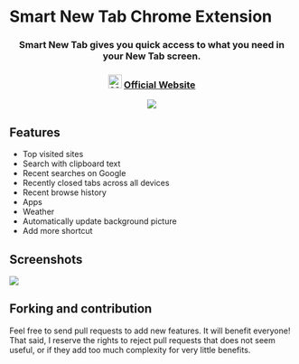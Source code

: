 # Smart New Tab Chrome Extension

<h3 align="center">
  Smart New Tab gives you quick access to what you need in your New Tab screen.
</h3>
<h3 align="center">
  <img src="https://yante-newtab.appspot.com/android-icon-96x96.png" width="24px" alt="ModHeader" />
  <a href="https://yante-newtab.appspot.com/">
    Official Website
  </a>
</h3>
<p align="center">
  <a href="https://chrome.google.com/webstore/detail/yante-new-tab/ppbaflbhifnaoimjkaogodphnbhdgmfi">
    <img src="https://yante-newtab.appspot.com/images/chrome_1x.png" srcset="https://yante-newtab.appspot.com/images/chrome_2x.png 2x">
  </a>
</p>

## Features

* Top visited sites
* Search with clipboard text
* Recent searches on Google
* Recently closed tabs across all devices
* Recent browse history
* Apps
* Weather
* Automatically update background picture
* Add more shortcut

## Screenshots

<img src="http://yante-newtab.appspot.com/images/screenshot1.png">

## Forking and contribution

Feel free to send pull requests to add new features. It will benefit everyone! That said, I reserve the rights to reject pull requests that does not seem useful, or if they add too much complexity for very little benefits.
